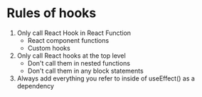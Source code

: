 # Rules of hooks

1. Only call React Hook in React Function
   - React component functions
   - Custom hooks
2. Only call React hooks at the top level
   - Don't call them in nested functions
   - Don't call them in any block statements
3. Always add everything you refer to inside of useEffect() as a dependency





